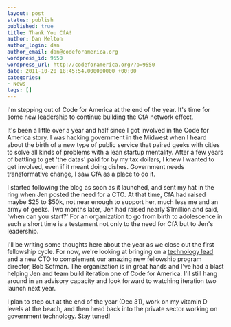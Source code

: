 ```yaml
---
layout: post
status: publish
published: true
title: Thank You CfA!
author: Dan Melton
author_login: dan
author_email: dan@codeforamerica.org
wordpress_id: 9550
wordpress_url: http://codeforamerica.org/?p=9550
date: 2011-10-20 18:45:54.000000000 +00:00
categories:
- News
tags: []
---
```

I'm stepping out of Code for America at the end of the year. It's time for some new leadership to continue building the CfA network effect.

It's been a little over a year and half since I got involved in the Code for America story. I was hacking government in the Midwest when I heard about the birth of a new type of public service that paired geeks with cities to solve all kinds of problems with a lean startup mentality. After a few years of battling to get 'the datas' paid for by my tax dollars, I knew I wanted to get involved, even if it meant doing dishes. Government needs transformative change, I saw CfA as a place to do it.

I started following the blog as soon as it launched, and sent my hat in the ring when Jen posted the need for a CTO. At that time, CfA had raised maybe $25 to $50k, not near enough to support her, much less me and an army of geeks. Two months later, Jen had raised nearly $1million and said, 'when can you start?' For an organization to go from birth to adolescence in such a short time is a testament not only to the need for CfA but to Jen's leadership.

I'll be writing some thoughts here about the year as we close out the first fellowship cycle. For now, we're looking at bringing on a <a href="http://codeforamerica.org/jobs/">technology lead</a> and a new CTO to complement our amazing new fellowship program director, Bob Sofman. The organization is in great hands and I've had a blast helping Jen and team build iteration one of Code for America. I'll still hang around in an advisory capacity and look forward to watching iteration two launch next year.

I plan to step out at the end of the year (Dec 31), work on my vitamin D levels at the beach, and then head back into the private sector working on government technology. Stay tuned!
